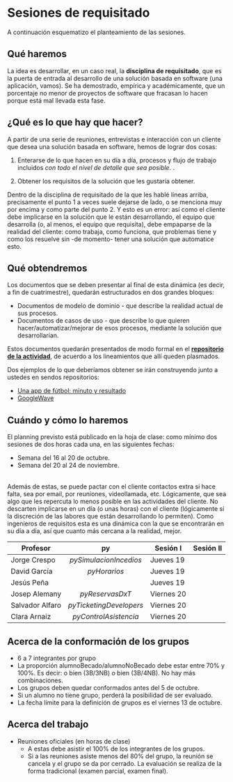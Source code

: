# Sesiones de requisitado

A continuación esquematizo el planteamiento de las sesiones.

## Qué haremos

La idea es desarrollar, en un caso real, la **disciplina de requisitado**, que es la puerta de entrada al desarrollo de una solución basada en software (una aplicación, vamos). Se ha demostrado, empírica y académicamente, que un porcentaje no menor de proyectos de software que fracasan lo hacen porque está mal llevada esta fase.  

## ¿Qué es lo que hay que hacer? 

A partir de una serie de reuniones, entrevistas e interacción con un cliente que desea una solución basada en software, hemos de lograr dos cosas:

1. Enterarse de lo que hacen en su día a día, procesos y flujo de trabajo incluidos *con todo el nivel de detalle que sea posible*. . 

1. Obtener los requisitos de la solución que les gustaría obtener.

Dentro de la disciplina de requisitado de la que les hablé líneas arriba, precisamente el punto 1 a veces suele dejarse de lado, o se menciona muy por encima y como parte del punto 2. Y esto es un error: así como el cliente debe implicarse en la solución que le están desarrollando, el equipo que desarrolla (o, al menos, el equipo que requisita), debe empaparse de la realidad del cliente: como trabaja, como funciona, que problemas tiene y como los resuelve sin -de momento- tener una solución que automatice esto.

## Qué obtendremos

Los documentos que se deben presentar al final de esta dinámica (es decir, a fin de cuatrimestre), quedarán estructurados en dos grandes bloques:

- Documentos de modelo de dominio - que describe la realidad actual de sus procesos.
- Documentos de casos de uso - que describe lo que quieren hacer/automatizar/mejorar de esos procesos, mediante la solución que desarrollarían.

Estos documentos quedarán presentados de modo formal en el [**repositorio de la actividad**](https://github.com/mmasias/23-24-IdSw1-SDR), de acuerdo a los lineamientos que allí queden plasmados.

Dos ejemplos de lo que deberíamos obtener se irán construyendo junto a ustedes en sendos repositorios:

* [Una app de fútbol: minuto y resultado](https://github.com/mmasias/futbol)
* [GoogleWave](https://github.com/mmasias/googleWave)

## Cuándo y cómo lo haremos

El planning previsto está publicado en la hoja de clase: como mínimo dos sesiones de dos horas cada una, en las siguientes fechas:

- Semana del 16 al 20 de octubre.
- Semana del 20 al 24 de noviembre. 

||
|-|
Además de estas, se puede pactar con el cliente contactos extra si hace falta, sea por email, por reuniones, videollamada, etc.
Lógicamente, que sea algo que les repercuta lo menos posible en las actividades del cliente.
No descarten implicarse en un día (o unas horas) con el cliente (lógicamente si la discreción de las labores que están desarrollando lo permiten). 
Como ingenieros de requisitos esta es una dinámica con la que se encontrarán en su día a día, así que cuanto más cercana a la realidad, mejor.

<div align=center>

|Profesor|py|Sesión I|Sesión II
|-|:-:|-|-|
|Jorge Crespo|*pySimulacionIncedios*|Jueves 19|
|David García|*pyHorarios*|Jueves 19|
|Jesús Peña||Jueves 19|
|Josep Alemany|*pyReservasDxT*|Viernes 20|
|Salvador Alfaro|*pyTicketingDevelopers*|Viernes 20|
|Clara Arnaiz|*pyControlAsistencia*|Viernes 20|

</div>

## Acerca de la conformación de los grupos

- 6 a 7 integrantes por grupo
- La proporción alumnoBecado/alumnoNoBecado debe estar entre 70% y 100%. Es decir: o bien (3B/3NB) o bien (3B/4NB). No hay más combinaciones.
- Los grupos deben quedar conformados antes del 5 de octubre.
- Si un alumno no tiene grupo, perderá la posibilidad de ser evaluado.
- La fecha límite para la definición de grupos es el viernes 13 de octubre.

## Acerca del trabajo

- Reuniones oficiales (en horas de clase)
  - A estas debe asistir el 100% de los integrantes de los grupos.
  - Si a las reuniones asiste menos del 80% del grupo, la reunión se cancela y el grupo se da por cerrado. La evaluación se realiza de la forma tradicional (examen parcial, examen final).

